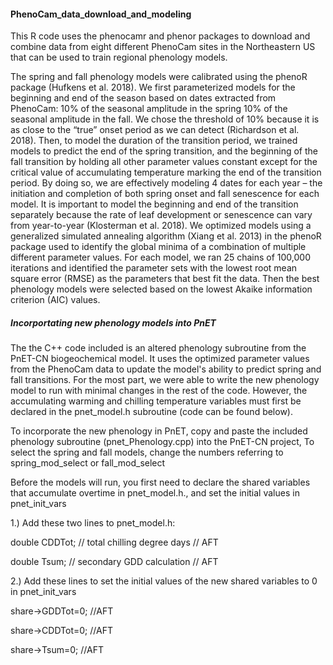 #### PhenoCam_data_download_and_modeling
This R code uses the phenocamr and phenor packages to download and combine data from eight different PhenoCam sites in the Northeastern US that can be used to train regional phenology models.

The spring and fall phenology models were calibrated using the phenoR package (Hufkens et al. 2018). We first parameterized models for the beginning and end of the season based on dates extracted from PhenoCam: 10% of the seasonal amplitude in the spring 10% of the seasonal amplitude in the fall. We chose the threshold of 10% because it is as close to the “true” onset period as we can detect (Richardson et al. 2018). Then, to model the duration of the transition period, we trained models to predict the end of the spring transition, and the beginning of the fall transition by holding all other parameter values constant except for the critical value of accumulating temperature marking the end of the transition period. By doing so, we are effectively modeling 4 dates for each year – the initiation and completion of both spring onset and fall senescence for each model. It is important to model the beginning and end of the transition separately because the rate of leaf development or senescence can vary from year-to-year (Klosterman et al. 2018). We optimized models using a generalized simulated annealing algorithm (Xiang et al. 2013) in the phenoR package used to identify the global minima of a combination of multiple different parameter values. For each model, we ran 25 chains of 100,000 iterations and identified the parameter sets with the lowest root mean square error (RMSE) as the parameters that best fit the data. Then the best phenology models were selected based on the lowest Akaike information criterion (AIC) values. 



##### Incorportating new phenology models into PnET

The the C++ code included is an altered phenology subroutine from the PnET-CN biogeochemical model. It uses the optimized parameter values from the PhenoCam data to update the model's ability to predict spring and fall transitions. For the most part, we were able to write the new phenology model to run with minimal changes in the rest of the code. However, the accumulating warming and chilling temperature variables must first be declared in the pnet_model.h subroutine (code can be found below).

To incorporate the new phenology in PnET, copy and paste the included phenology subroutine (pnet_Phenology.cpp) into the PnET-CN project, To select the spring and fall models, change the numbers referring to spring_mod_select or fall_mod_select

Before the models will run, you first need to declare the shared variables that accumulate overtime in pnet_model.h., and set the initial values in pnet_init_vars

1.) Add these two lines to pnet_model.h:

double CDDTot;		// total chilling degree days // AFT

double Tsum;		// secondary GDD calculation // AFT

2.) Add these lines to set the initial values of the new shared variables to 0 in pnet_init_vars

share->GDDTot=0; //AFT

share->CDDTot=0; //AFT

share->Tsum=0; //AFT

